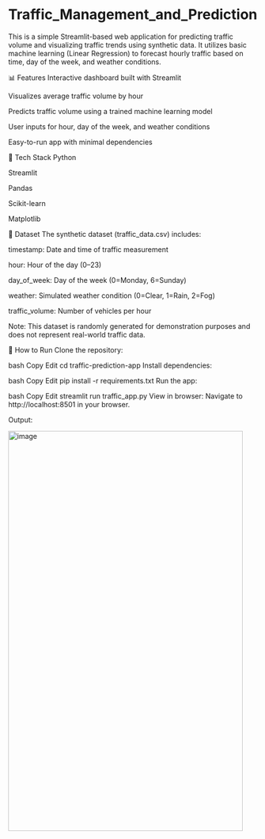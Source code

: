 # Traffic_Management_and_Prediction
This is a simple Streamlit-based web application for predicting traffic volume and visualizing traffic trends using synthetic data. It utilizes basic machine learning (Linear Regression) to forecast hourly traffic based on time, day of the week, and weather conditions.

📊 Features
Interactive dashboard built with Streamlit

Visualizes average traffic volume by hour

Predicts traffic volume using a trained machine learning model

User inputs for hour, day of the week, and weather conditions

Easy-to-run app with minimal dependencies

🧠 Tech Stack
Python

Streamlit

Pandas

Scikit-learn

Matplotlib

📁 Dataset
The synthetic dataset (traffic_data.csv) includes:

timestamp: Date and time of traffic measurement

hour: Hour of the day (0–23)

day_of_week: Day of the week (0=Monday, 6=Sunday)

weather: Simulated weather condition (0=Clear, 1=Rain, 2=Fog)

traffic_volume: Number of vehicles per hour

Note: This dataset is randomly generated for demonstration purposes and does not represent real-world traffic data.

🚀 How to Run
Clone the repository:

bash
Copy
Edit
cd traffic-prediction-app
Install dependencies:

bash
Copy
Edit
pip install -r requirements.txt
Run the app:

bash
Copy
Edit
streamlit run traffic_app.py
View in browser:
Navigate to http://localhost:8501 in your browser.

Output:

<img width="474" height="808" alt="image" src="https://github.com/user-attachments/assets/662d1b8c-5c8a-45d8-a9b9-e47d0033c3ce" />







